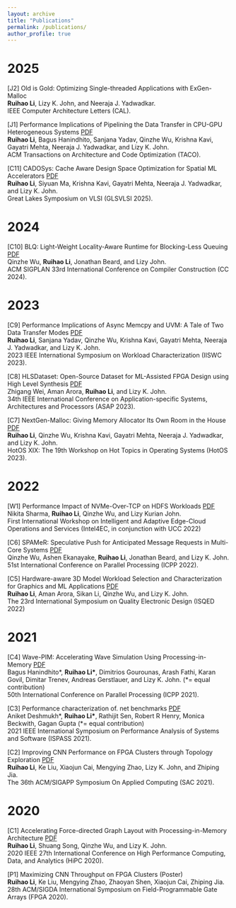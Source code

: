 ```yaml
---
layout: archive
title: "Publications"
permalink: /publications/
author_profile: true
---
```


2025
======
[J2] Old is Gold: Optimizing Single-threaded Applications with ExGen-Malloc <br>
**Ruihao Li**, Lizy K. John, and Neeraja J. Yadwadkar. <br>
IEEE Computer Architecture Letters (CAL).

[J1] Performance Implications of Pipelining the Data Transfer in CPU-GPU Heterogeneous Systems [PDF](./Li_TACO_2025_UVM.pdf) <br>
**Ruihao Li**, Bagus Hanindhito, Sanjana Yadav, Qinzhe Wu, Krishna Kavi, Gayatri Mehta, Neeraja J. Yadwadkar, and Lizy K. John. <br>
ACM Transactions on Architecture and Code Optimization (TACO).

[C11] CADOSys: Cache Aware Design Space Optimization for Spatial ML Accelerators [PDF](./Li_GLSVLSI_2025.pdf) <br>
**Ruihao Li**, Siyuan Ma, Krishna Kavi, Gayatri Mehta, Neeraja J. Yadwadkar, and Lizy K. John. <br>
Great Lakes Symposium on VLSI (GLSVLSI 2025).

2024
======
[C10] BLQ: Light-Weight Locality-Aware Runtime for Blocking-Less Queuing [PDF](./Li_CC_2024.pdf) <br>
Qinzhe Wu, **Ruihao Li**, Jonathan Beard, and Lizy John. <br>
ACM SIGPLAN 33rd International Conference on Compiler Construction (CC 2024). 

2023
======
[C9] Performance Implications of Async Memcpy and UVM: A Tale of Two Data Transfer Modes [PDF](./Li_IISWC_2023.pdf) <br>
**Ruihao Li**, Sanjana Yadav, Qinzhe Wu, Krishna Kavi, Gayatri Mehta, Neeraja J. Yadwadkar, and Lizy K. John. <br>
2023 IEEE International Symposium on Workload Characterization (IISWC 2023).

[C8] HLSDataset: Open-Source Dataset for ML-Assisted FPGA Design using High Level Synthesis [PDF](./Li_ASAP_2023.pdf) <br>
Zhigang Wei, Aman Arora, **Ruihao Li**, and Lizy K. John. <br>
34th IEEE International Conference on Application-specific Systems, Architectures and Processors (ASAP 2023). 

[C7] NextGen-Malloc: Giving Memory Allocator Its Own Room in the House [PDF](./Li_HotOS_2023.pdf) <br>
**Ruihao Li**, Qinzhe Wu, Krishna Kavi, Gayatri Mehta, Neeraja J. Yadwadkar, and Lizy K. John. <br>
HotOS XIX: The 19th Workshop on Hot Topics in Operating Systems (HotOS 2023).

2022
======
[W1] Performance Impact of NVMe-Over-TCP on HDFS Workloads [PDF](./Li_UCC_2022.pdf) <br>
Nikita Sharma, **Ruihao Li**, Qinzhe Wu, and Lizy Kurian John. <br>
First International Workshop on Intelligent and Adaptive Edge-Cloud Operations and Services (Intel4EC, in conjunction with UCC 2022)

[C6] SPAMeR: Speculative Push for Anticipated Message Requests in Multi-Core Systems [PDF](./Li_ICPP_2022.pdf) <br>
Qinzhe Wu, Ashen Ekanayake, **Ruihao Li**, Jonathan Beard, and Lizy K. John. <br>
51st International Conference on Parallel Processing (ICPP 2022).

[C5] Hardware-aware 3D Model Workload Selection and Characterization for Graphics and ML Applications [PDF](./Li_ISQED_2022.pdf) <br>
**Ruihao Li**, Aman Arora, Sikan Li, Qinzhe Wu, and Lizy K. John. <br>
The 23rd International Symposium on Quality Electronic Design (ISQED 2022)

2021
======
[C4] Wave-PIM: Accelerating Wave Simulation Using Processing-in-Memory [PDF](./Li_ICPP_2021.pdf) <br>
Bagus Hanindhito\*, **Ruihao Li\***, Dimitrios Gourounas, Arash Fathi, Karan Govil, Dimitar Trenev, Andreas Gerstlauer, and Lizy K. John. (*= equal contribution) <br>
50th International Conference on Parallel Processing (ICPP 2021).

[C3] Performance characterization of. net benchmarks [PDF](./Li_ISPASS_2021.pdf) <br>
Aniket Deshmukh\*, **Ruihao Li\***, Rathijit Sen, Robert R Henry, Monica Beckwith, Gagan Gupta (*= equal contribution) <br>
2021 IEEE International Symposium on Performance Analysis of Systems and Software (ISPASS 2021).

[C2] Improving CNN Performance on FPGA Clusters through Topology Exploration [PDF](./Li_SAC_2021.pdf) <br>
**Ruihao Li**, Ke Liu, Xiaojun Cai, Mengying Zhao, Lizy K. John, and Zhiping Jia. <br>
The 36th ACM/SIGAPP Symposium On Applied Computing (SAC 2021).

2020
======
[C1] Accelerating Force-directed Graph Layout with Processing-in-Memory Architecture [PDF](./Li_HiPC_2020.pdf) <br>
**Ruihao Li**, Shuang Song, Qinzhe Wu, and Lizy K. John. <br>
2020 IEEE 27th International Conference on High Performance Computing, Data, and Analytics (HiPC 2020).

[P1] Maximizing CNN Throughput on FPGA Clusters (Poster) <br>
**Ruihao Li**, Ke Liu, Mengying Zhao, Zhaoyan Shen, Xiaojun Cai, Zhiping Jia. <br>
28th ACM/SIGDA International Symposium on Field-Programmable Gate Arrays (FPGA 2020).

